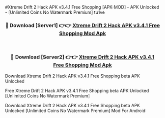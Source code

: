 #Xtreme Drift 2 Hack APK v3.4.1 Free Shopping [APK-MOD] - APK Unlocked - [Unlimited Coins No Watermark Premium] tu1ve



<div align="center">

<h3>🔴 Download [Server1] 👉👉 <a href="https://momento.my/?title=Xtreme_Drift_2_Hack_APK_v3.4.1_Free_Shopping">Xtreme Drift 2 Hack APK v3.4.1 Free Shopping Mod Apk</a></h3><br>

<h3>🔴 Download [Server2] 👉👉 <a href="https://momento.my/?title=Xtreme_Drift_2_Hack_APK_v3.4.1_Free_Shopping">Xtreme Drift 2 Hack APK v3.4.1 Free Shopping Mod Apk</a></h3>
</div>



Download Xtreme Drift 2 Hack APK v3.4.1 Free Shopping beta APK Unlocked

Free Xtreme Drift 2 Hack APK v3.4.1 Free Shopping beta APK Unlocked [Unlimited Coins No Watermark Premium]

Download Xtreme Drift 2 Hack APK v3.4.1 Free Shopping beta APK Unlocked [Unlimited Coins No Watermark Premium] Mod For Android
